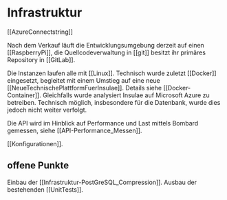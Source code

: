 # Infrastruktur

[[AzureConnectstring]]

Nach dem Verkauf läuft die Entwicklungsumgebung derzeit auf einen [[RaspberryPi]], die Quellcodeverwaltung in [[git]] besitzt ihr primäres Repository in [[GitLab]].

Die Instanzen laufen alle mit [[Linux]].
Technisch wurde zuletzt [[Docker]] eingesetzt, begleitet mit einem Umstieg auf eine neue [[NeueTechnischePlattformFuerInsulae]]. Details siehe [[Docker-Container]].
Gleichfalls wurde analysiert Insulae auf Microsoft Azure zu betreiben. Technisch möglich, insbesondere für die Datenbank, wurde dies jedoch nicht weiter verfolgt.

Die API wird im Hinblick auf Performance und Last mittels Bombard gemessen, siehe [[API-Performance_Messen]].

[[Konfigurationen]].

## offene Punkte
Einbau der [[Infrastruktur-PostGreSQL_Compression]].
Ausbau der bestehenden [[UnitTests]].
